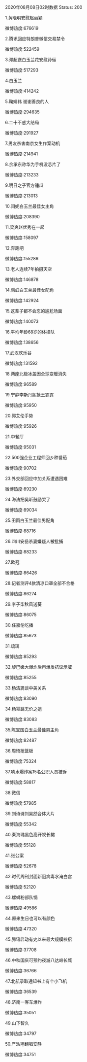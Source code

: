 2020年08月08日02时数据
Status: 200

1.黄晓明安慰赵丽颖

微博热度:676619

2.腾讯回应特朗普微信交易禁令

微博热度:522459

3.邓超送白玉兰花安慰孙俪

微博热度:517293

4.白玉兰

微博热度:414242

5.鞠婧祎 谢谢善良的人

微博热度:294635

6.二十不惑大结局

微博热度:291927

7.男友杀害南京女生作案动机

微博热度:214941

8.余承东称华为手机没芯片了

微博热度:213233

9.明日之子官方锤瓜

微博热度:213013

10.闫妮白玉兰最佳女主角

微博热度:208390

11.梁爽赵优秀在一起

微博热度:158097

12.奔跑吧

微博热度:155286

13.老人连续7年拍摄天空

微博热度:146878

14.陶虹白玉兰最佳女配角

微博热度:142924

15.这辈子都不会忘的尴尬场面

微博热度:140073

16.平均年龄68岁的体操队

微博热度:138656

17.武汉欢乐谷

微博热度:131592

18.两座北极冰盖因全球变暖消失

微博热度:96589

19.宁静李斯丹妮抢王霏霏

微博热度:95950

20.郭艾伦手势

微博热度:95926

21.中餐厅

微博热度:95031

22.500强企业工程师回乡种番茄

微博热度:90702

23.外交部回应中加关系遭遇困难

微博热度:89230

24.海涛把吴昕鼓励哭了

微博热度:89034

25.田雨白玉兰最佳男配角

微博热度:88716

26.四川安岳杀妻嫌疑人被批捕

微博热度:88233

27.欧冠

微博热度:86426

28.记者测评4款清凉口罩全部不合格

微博热度:86274

29.李子柒秋风送葵

微博热度:86075

30.任嘉伦吃播

微博热度:85673

31.琉璃

微博热度:85293

32.黎巴嫩大爆炸后再爆发抗议示威

微博热度:85255

33.杨洁篪谈中美关系

微博热度:83090

34.杨幂跳无价之姐

微博热度:83083

35.陈宝国白玉兰最佳男主角

微博热度:82487

36.周琦抢篮板

微博热度:75324

37.响水爆炸案15名公职人员被诉

微博热度:58817

38.微信

微博热度:57985

39.刘诗诗刘昊然合体大片

微博热度:55342

40.秦海璐黑色高开衩长裙

微博热度:55128

41.张公案

微博热度:52678

42.时代周刊封面新冠病毒水淹白宫

微博热度:52120

43.螺蛳粉部队锅

微博热度:49586

44.原来生日也可以有颜色

微博热度:47320

45.腾讯启动有史以来最大规模校招

微博热度:37708

46.中秋国庆可预约夜游八达岭长城

微博热度:36766

47.北航录取通知书上有个小飞机

微博热度:36539

48.济南一客车爆炸

微博热度:35051

49.山下智久

微博热度:34797

50.严浩翔翻唱安静

微博热度:34751

